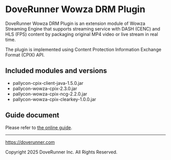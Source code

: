 # DoveRunner Wowza DRM Plugin

DoveRunner Wowza DRM Plugin is an extension module of Wowza Streaming Engine that supports streaming service with DASH (CENC) and HLS (FPS) content by packaging original MP4 video or live stream in real time.

The plugin is implemented using Content Protection Information Exchange Format (CPIX) API.

## Included modules and versions

- pallycon-cpix-client-java-1.5.0.jar
- pallycon-wowza-cpix-2.3.0.jar
- pallycon-wowza-cpix-ncg-2.2.0.jar
- pallycon-wowza-cpix-clearkey-1.0.0.jar

## Guide document

Please refer to [the online guide](https://doverunner.com/docs/en/multidrm/packaging/wowza-integration/).

***

https://doverunner.com

Copyright 2025 DoveRunner Inc. All Rights Reserved.

